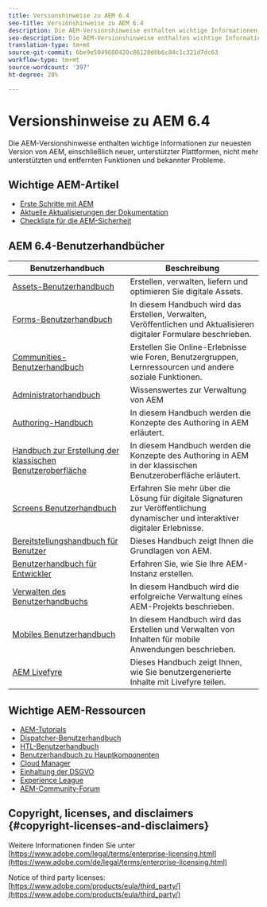 ```yaml
---
title: Versionshinweise zu AEM 6.4
seo-title: Versionshinweise zu AEM 6.4
description: Die AEM-Versionshinweise enthalten wichtige Informationen zur neuesten Version von AEM, einschließlich neuer, unterstützter Plattformen, nicht mehr unterstützten und entfernten Funktionen und bekannter Probleme.
seo-description: Die AEM-Versionshinweise enthalten wichtige Informationen zur neuesten Version von AEM, einschließlich neuer, unterstützter Plattformen, nicht mehr unterstützten und entfernten Funktionen und bekannter Probleme.
translation-type: tm+mt
source-git-commit: 6be9e5049600420c86120d0b6c84c1c321d7dc63
workflow-type: tm+mt
source-wordcount: '397'
ht-degree: 28%

---
```



# Versionshinweise zu AEM 6.4

Die AEM-Versionshinweise enthalten wichtige Informationen zur neuesten Version von AEM, einschließlich neuer, unterstützter Plattformen, nicht mehr unterstützten und entfernten Funktionen und bekannter Probleme.

## Wichtige AEM-Artikel

* [Erste Schritte mit AEM](https://helpx.adobe.com/experience-manager/get-started.html)
* [Aktuelle Aktualisierungen der Dokumentation](https://helpx.adobe.com/experience-manager/documentation-updates.html)
* [Checkliste für die AEM-Sicherheit](/help/sites-administering/security-checklist.md)

## AEM 6.4-Benutzerhandbücher

| Benutzerhandbuch | Beschreibung |
|--- |---|
| [Assets-Benutzerhandbuch](/help/assets/home.md) | Erstellen, verwalten, liefern und optimieren Sie digitale Assets. |
| [Forms-Benutzerhandbuch](/help/forms/home.md) | In diesem Handbuch wird das Erstellen, Verwalten, Veröffentlichen und Aktualisieren digitaler Formulare beschrieben. |
| [Communities-Benutzerhandbuch](/help/communities/home.md) | Erstellen Sie Online-Erlebnisse wie Foren, Benutzergruppen, Lernressourcen und andere soziale Funktionen. |
| [Administratorhandbuch](/help/sites-administering/home.md) | Wissenswertes zur Verwaltung von AEM |
| [Authoring-Handbuch](/help/sites-authoring/home.md) | In diesem Handbuch werden die Konzepte des Authoring in AEM erläutert. |
| [Handbuch zur Erstellung der klassischen Benutzeroberfläche](/help/sites-classic-ui-authoring/home.md) | In diesem Handbuch werden die Konzepte des Authoring in AEM in der klassischen Benutzeroberfläche erläutert. |
| [Screens Benutzerhandbuch](https://docs.adobe.com/content/help/de-DE/experience-manager-screens/user-guide/aem-screens-introduction.html) | Erfahren Sie mehr über die Lösung für digitale Signaturen zur Veröffentlichung dynamischer und interaktiver digitaler Erlebnisse. |
| [Bereitstellungshandbuch für Benutzer](/help/sites-deploying/home.md) | Dieses Handbuch zeigt Ihnen die Grundlagen von AEM. |
| [Benutzerhandbuch für Entwickler](/help/sites-developing/home.md) | Erfahren Sie, wie Sie Ihre AEM-Instanz erstellen. |
| [Verwalten des Benutzerhandbuchs](/help/managing/home.md) | In diesem Handbuch wird die erfolgreiche Verwaltung eines AEM-Projekts beschrieben. |
| [Mobiles Benutzerhandbuch](/help/mobile/home.md) | In diesem Handbuch wird das Erstellen und Verwalten von Inhalten für mobile Anwendungen beschrieben. |
| [AEM Livefyre](https://marketing.adobe.com/resources/help/en_US/livefyre/home.html) | Dieses Handbuch zeigt Ihnen, wie Sie benutzergenerierte Inhalte mit Livefyre teilen. |

## Wichtige AEM-Ressourcen

* [AEM-Tutorials](https://helpx.adobe.com/experience-manager/kt/index/aem-6-4-videos.html)
* [Dispatcher-Benutzerhandbuch](https://docs.adobe.com/content/help/de-DE/experience-manager-dispatcher/using/dispatcher.html)
* [HTL-Benutzerhandbuch](https://docs.adobe.com/content/help/de-DE/experience-manager-htl/using/overview.html)
* [Benutzerhandbuch zu Hauptkomponenten](https://docs.adobe.com/content/help/de-DE/experience-manager-core-components/using/introduction.html)
* [Cloud Manager](https://docs.adobe.com/content/help/de-DE/experience-manager-cloud-manager/using/introduction-to-cloud-manager.html)
* [Einhaltung der DSGVO](/help/managing/data-protection-and-privacy.md)
* [Experience League](https://guided.adobe.com/?promoid=K42KVXHD&amp;mv=other#solutions/experience-manager)
* [AEM-Community-Forum](https://forums.adobe.com/community/experience-cloud/marketing-cloud/experience-manager)

## Copyright, licenses, and disclaimers {#copyright-licenses-and-disclaimers}

Weitere Informationen finden Sie unter [https://www.adobe.com/legal/terms/enterprise-licensing.html](https://www.adobe.com/de/legal/terms/enterprise-licensing.html)

Notice of third party licenses: [https://www.adobe.com/products/eula/third_party/](https://www.adobe.com/products/eula/third_party/)
